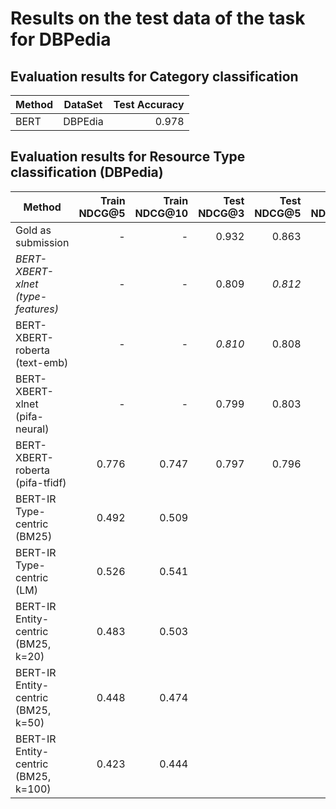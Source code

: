 # Results on the test data of the task for DBPedia
## Evaluation results for Category classification

| Method   | DataSet  |  Test Accuracy |
|----------|:-------------:|------:|
| BERT |  DBPEdia   |  0.978 |


## Evaluation results for Resource Type classification  (DBPedia)

| Method   | Train NDCG@5 | Train NDCG@10 | Test NDCG@3 | Test  NDCG@5 | Test NDCG@10 | Run file |
|----------|------:|------:|------:|------:|------:|------------------------------------:|
| Gold as submission | - | -  | 0.932 | 0.863  | 0.809 | |
| *BERT-XBERT-xlnet (type-features)*  |-| - | 0.809 | *0.812* | *0.800* | roberta-large_10_results_dbpedia_task_test.json_type-features_xbert_predictions.json |
| BERT-XBERT-roberta (text-emb)  |-| - | *0.810* | 0.808 | 0.787 | roberta-large_10_results_dbpedia_task_test.json_text-emb_xbert_predictions.json |
| BERT-XBERT-xlnet (pifa-neural)  |-| - | 0.799 | 0.803 | 0.793 | xlnet-large_10_results_dbpedia_task_test.json_pifa-tfidf_xbert_predictions.json |
| BERT-XBERT-roberta (pifa-tfidf)  | 0.776 | 0.747 | 0.797 | 0.796 | 0.778 | smart_task_test_category_predicted.json_pifa-tfidf_xbert_predictions.json |
| BERT-IR Type-centric (BM25)  | 0.492 | 0.509 | | | |
| BERT-IR Type-centric (LM)  | 0.526 | 0.541 | | | | |
| BERT-IR Entity-centric (BM25, k=20)  | 0.483 | 0.503 | | | | |
| BERT-IR Entity-centric (BM25, k=50)  | 0.448 | 0.474 | | | | |
| BERT-IR Entity-centric (BM25, k=100)  | 0.423 | 0.444 | | | | |
